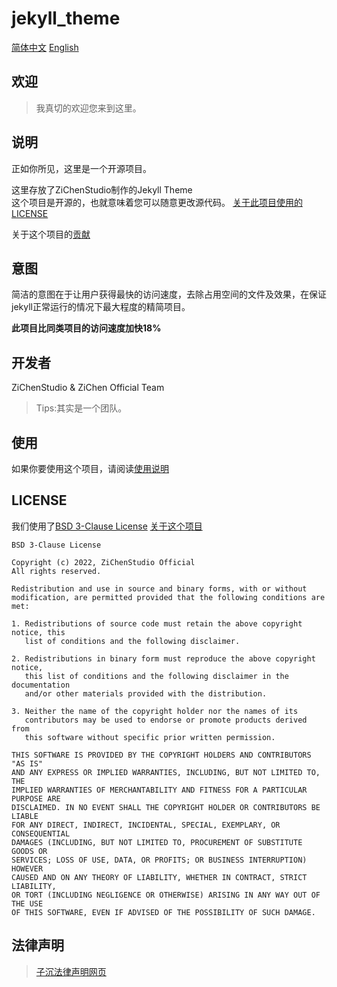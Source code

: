 # jekyll_theme
[简体中文](doc/README.en.md) [English](README.md)
## 欢迎
> 我真切的欢迎您来到这里。

## 说明
正如你所见，这里是一个开源项目。

这里存放了ZiChenStudio制作的Jekyll Theme<br>
这个项目是开源的，也就意味着您可以随意更改源代码。
[关于此项目使用的LICENSE](#license)

关于这个项目的[贡献](CONTRIBUTING.md)
## 意图
简洁的意图在于让用户获得最快的访问速度，去除占用空间的文件及效果，在保证jekyll正常运行的情况下最大程度的精简项目。

**此项目比同类项目的访问速度加快18%**
## 开发者
ZiChenStudio & ZiChen Official Team
> Tips:其实是一个团队。

## 使用
如果你要使用这个项目，请阅读[使用说明](use.md)

## LICENSE
我们使用了[BSD 3-Clause License](LICENSE)
[关于这个项目](CONTRIBUTING.md)
```
BSD 3-Clause License

Copyright (c) 2022, ZiChenStudio Official
All rights reserved.

Redistribution and use in source and binary forms, with or without
modification, are permitted provided that the following conditions are met:

1. Redistributions of source code must retain the above copyright notice, this
   list of conditions and the following disclaimer.

2. Redistributions in binary form must reproduce the above copyright notice,
   this list of conditions and the following disclaimer in the documentation
   and/or other materials provided with the distribution.

3. Neither the name of the copyright holder nor the names of its
   contributors may be used to endorse or promote products derived from
   this software without specific prior written permission.

THIS SOFTWARE IS PROVIDED BY THE COPYRIGHT HOLDERS AND CONTRIBUTORS "AS IS"
AND ANY EXPRESS OR IMPLIED WARRANTIES, INCLUDING, BUT NOT LIMITED TO, THE
IMPLIED WARRANTIES OF MERCHANTABILITY AND FITNESS FOR A PARTICULAR PURPOSE ARE
DISCLAIMED. IN NO EVENT SHALL THE COPYRIGHT HOLDER OR CONTRIBUTORS BE LIABLE
FOR ANY DIRECT, INDIRECT, INCIDENTAL, SPECIAL, EXEMPLARY, OR CONSEQUENTIAL
DAMAGES (INCLUDING, BUT NOT LIMITED TO, PROCUREMENT OF SUBSTITUTE GOODS OR
SERVICES; LOSS OF USE, DATA, OR PROFITS; OR BUSINESS INTERRUPTION) HOWEVER
CAUSED AND ON ANY THEORY OF LIABILITY, WHETHER IN CONTRACT, STRICT LIABILITY,
OR TORT (INCLUDING NEGLIGENCE OR OTHERWISE) ARISING IN ANY WAY OUT OF THE USE
OF THIS SOFTWARE, EVEN IF ADVISED OF THE POSSIBILITY OF SUCH DAMAGE.

```

## 法律声明
> [子沉法律声明网页](https://zichenstudio.netlify.app/html/legal.html)
